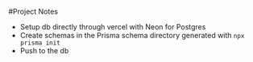 #Project Notes

- Setup db directly through vercel with Neon for Postgres
- Create schemas in the Prisma schema directory generated with `npx prisma init`
- Push to the db
